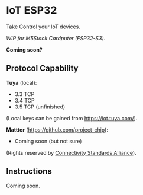# IoT ESP32

Take Control your IoT devices.

*WIP for M5Stack Cardputer (ESP32-S3).*

**Coming soon?**

## Protocol Capability

**Tuya** (local):

- 3.3 TCP
- 3.4 TCP
- 3.5 TCP (unfinished)

(Local keys can be gained from <https://iot.tuya.com/>).

**Mattter** (<https://github.com/project-chip>):

- Coming soon (but not sure)

(Rights reserved by [Connectivity Standards Alliance](https://csa-iot.org/all-solutions/matter/)).

## Instructions

Coming soon.

